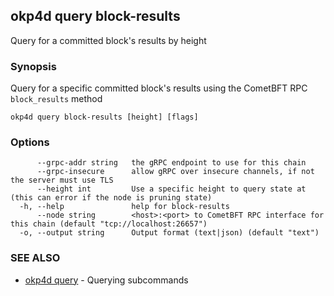 ## okp4d query block-results

Query for a committed block's results by height

### Synopsis

Query for a specific committed block's results using the CometBFT RPC `block_results` method

```
okp4d query block-results [height] [flags]
```

### Options

```
      --grpc-addr string   the gRPC endpoint to use for this chain
      --grpc-insecure      allow gRPC over insecure channels, if not the server must use TLS
      --height int         Use a specific height to query state at (this can error if the node is pruning state)
  -h, --help               help for block-results
      --node string        <host>:<port> to CometBFT RPC interface for this chain (default "tcp://localhost:26657")
  -o, --output string      Output format (text|json) (default "text")
```

### SEE ALSO

* [okp4d query](okp4d_query.md)	 - Querying subcommands
